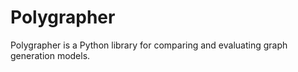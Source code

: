 # Polygrapher

Polygrapher is a Python library for comparing and evaluating graph generation models.
